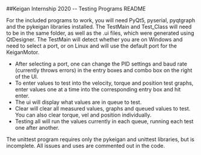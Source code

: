 ##Keigan Internship 2020 -- Testing Programs README

For the included programs to work, you will need PyQt5, pyserial, pyqtgraph and the pykeigan libraries installed. 
The TestMain and Test_Class will need to be in the same folder, as well as the .ui files, which were generated using QtDesigner.
The TestMain will detect whether you are on Windows and need to select a port, or on Linux and will use the default port for the KeiganMotor.
* After selecting a port, one can change the PID settings and baud rate (currently throws errors) in the entry boxes and combo box on the right of the UI.
* To enter values to test into the velocity, torque and position test graphs, enter values one at a time into the corresponding entry box and hit enter.
* The ui will display what values are in queue to test.
* Clear will clear all measured values, graphs and queued values to test. You can also clear torque, vel and position individually.
* Testing all will run the values currently in each queue, running each test one after another.

The unittest program requires only the pykeigan and unittest libraries, but is incomplete. All issues and uses are commented out in the code.
